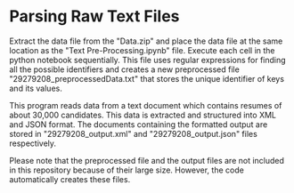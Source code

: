 # Parsing Raw Text Files

Extract the data file from the "Data.zip" and place the data file at the same location as the "Text Pre-Processing.ipynb" file. Execute
each cell in the python notebook sequentially. This file uses regular expressions for finding all the possible identifiers and creates a
new preprocessed file "29279208_preprocessedData.txt" that stores the unique identifier of keys and its values.

This program reads data from a text document which contains resumes of about 30,000 candidates. This data is extracted and structured 
into XML and JSON format. The documents containing the formatted output are stored in "29279208_output.xml" and "29279208_output.json" 
files respectively.

Please note that the preprocessed file and the output files are not included in this repository because of their large size. However, 
the code automatically creates these files.
